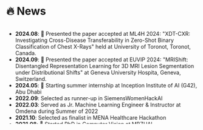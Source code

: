 # 🔥 News

<style>
  .scrollable {
    max-height: 260px; /* 设置最大高度 */
    overflow-y: scroll; /* 设置垂直滚动条 */
  }
</style>

<div class="scrollable">
  <ul>
    <li><strong>2024.08</strong>: 🎉  Presented the paper accepted at ML4H 2024: "XDT-CXR: Investigating Cross-Disease Transferability in Zero-Shot Binary Classification of Chest X-Rays" held at University of Toronot, Toronot, Canada.</li>
    <li><strong>2024.09</strong>: 🎉  Presented the paper accepted at EUVIP 2024: "MRIShift: Disentangled Representation Learning for 3D MRI Lesion Segmentation under Distributional Shifts" at Geneva University Hospita, Geneva, Switzerland.</li>
    <li><strong>2024.05</strong>: 🎉 Starting summer internship at Inception Institute of AI (G42), Abu Dhabi</li>
    <li><strong>2022.09</strong>: Selected as runner-up in SiemensWomenHackAI</li>
    <li><strong>2022.03</strong>: Served as Jr. Machine Learning Engineer & Instructor at Omdena during Summer of 2022 </li>
    <li><strong>2021.10</strong>: Selected as finalist in MENA Healthcare Hackathon</li>
    <li><strong>2021.08</strong>: 🎉 Started PhD in Computer Vision at MBZUAI</li>
    <li><strong>2020.01</strong>: 🎉 Joined IBM as Associate Systems Engineer in Bengaluru</li>
    <li><strong>2019.12</strong>: Presented the paper on pulmonary disease prediction in SIRS Conference</li>
    <li><strong>2019.06</strong>: Completed my Masters from University of Calcutta, Kolkata, India</li>
  </ul>
</div>




  

